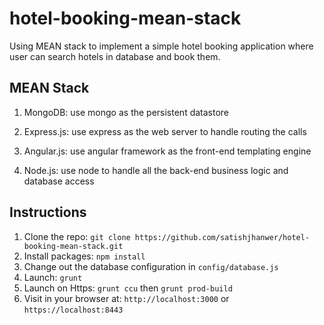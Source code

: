 hotel-booking-mean-stack
========================

Using MEAN stack to implement a simple hotel booking application where user can search hotels in database and book them.


## MEAN Stack
1. MongoDB: use mongo as the persistent datastore

2. Express.js: use express as the web server to handle routing the calls

3. Angular.js: use angular framework as the front-end templating engine

4. Node.js: use node to handle all the back-end business logic and database access

## Instructions

1. Clone the repo: `git clone https://github.com/satishjhanwer/hotel-booking-mean-stack.git`
2. Install packages: `npm install`
3. Change out the database configuration in `config/database.js`
4. Launch: `grunt`
5. Launch on Https: `grunt ccu` then `grunt prod-build`
5. Visit in your browser at: `http://localhost:3000` or `https://localhost:8443`

